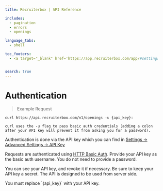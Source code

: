 ```yaml
---
title: Recruiterbox | API Reference

includes:
  - pagination
  - errors
  - openings

language_tabs:
  - shell

toc_footers:
  - <a target="_blank" href='https://app.recruiterbox.com/app/#settings/api-key/'>Generate API Key</a>


search: true
---
```


# Authentication

> Example Request

```shell
curl https://api.recruiterbox.com/v1/openings -u {api_key}:

curl uses the -u flag to pass basic auth credentials (adding a colon after your API key will prevent it from asking you for a password).

```

Authentication is done via the API key which you can find in <a href="https://app.recruiterbox.com/app/#settings/api-key/" target="_blank">Settings -> Advanced Settings -> API Key</a>

Requests are authenticated using <a href="http://en.wikipedia.org/wiki/Basic_access_authentication" target="_blank">HTTP Basic Auth</a>. Provide your API key as the basic auth username. You do not need to provide a password.

You can see your API key, and revoke it if necessary. Be sure to keep your API key a secret. The API is designed to be used from server side.


<aside class="notice">
You must replace `{api_key}` with your API key.
</aside>
